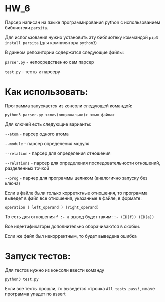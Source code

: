 # HW_6
Парсер написан на языке программирования python с использованием библиотеки `parsita`.

Для использования нужно установить эту библиотеку коммандой `pip3 install parsita` (для компилятора `python3`)

В данном репозитории содержатся следующие файлы:

`parser.py` - непосредственно сам парсер

`test.py` - тесты к парсеру

# Как использовать:

Программа запускается из консоли следующей командой:

`python3 parser.py <ключ(опционально)> <имя_файла> `

Для ключей есть следующие варианты:

`--atom` - парсер одного атома

`--module` - парсер определения модуля

`--relation` - парсер для определения отношения

`--relations` - парсер для определения последовательности отношений, разделенных точкой

`--prog` - парчер для программы целиком (аналогично запуску без ключа)

Если в файле были только корретктные отношения, то программа выведет в файл все отношения, указанные в файле, в формате:

`operation ( left_operand ) (right_operand)`

То есть для отношения `f :- a` вывод будет таким: `:- (ID(f)) (ID(a))`

Все идентификаторы дополнительно оборачиваются в скобки.

Если же файл был некорректным, то будет выведена ошибка

# Запуск тестов:

Для тестов нужно из консоли ввести команду

`python3 test.py`

Если все тесты прошли, то выведется строчка `All tests pass!`, иначе программа упадет по assert
